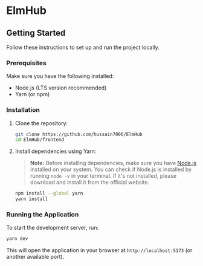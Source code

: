# ElmHub

## Getting Started

Follow these instructions to set up and run the project locally.

### Prerequisites

Make sure you have the following installed:

- Node.js (LTS version recommended)
- Yarn (or npm)

### Installation

1. Clone the repository:

   ```bash
   git clone https://github.com/hussain7006/ElmHub
   cd ElmHub/frontend
   ```

2. Install dependencies using Yarn:
   > **Note:** Before installing dependencies, make sure you have [Node.js](https://nodejs.org/) installed on your system. You can check if Node.js is installed by running `node -v` in your terminal. If it's not installed, please download and install it from the official website.

   ```bash
   npm install --global yarn
   yarn install
   ```

### Running the Application

To start the development server, run:

```bash
yarn dev
```

This will open the application in your browser at `http://localhost:5173` (or another available port).
